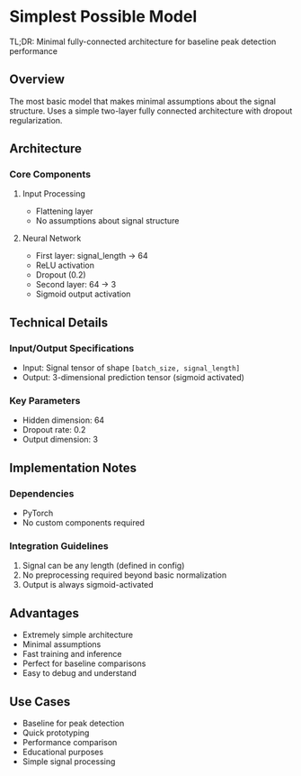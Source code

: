 # Simplest Possible Model

TL;DR: Minimal fully-connected architecture for baseline peak detection performance

## Overview
The most basic model that makes minimal assumptions about the signal structure. Uses a simple two-layer fully connected architecture with dropout regularization.

## Architecture

### Core Components
1. Input Processing
   - Flattening layer
   - No assumptions about signal structure

2. Neural Network
   - First layer: signal_length → 64
   - ReLU activation
   - Dropout (0.2)
   - Second layer: 64 → 3
   - Sigmoid output activation

## Technical Details

### Input/Output Specifications
- Input: Signal tensor of shape `[batch_size, signal_length]`
- Output: 3-dimensional prediction tensor (sigmoid activated)

### Key Parameters
- Hidden dimension: 64
- Dropout rate: 0.2
- Output dimension: 3

## Implementation Notes

### Dependencies
- PyTorch
- No custom components required

### Integration Guidelines
1. Signal can be any length (defined in config)
2. No preprocessing required beyond basic normalization
3. Output is always sigmoid-activated

## Advantages
- Extremely simple architecture
- Minimal assumptions
- Fast training and inference
- Perfect for baseline comparisons
- Easy to debug and understand

## Use Cases
- Baseline for peak detection
- Quick prototyping
- Performance comparison
- Educational purposes
- Simple signal processing 
